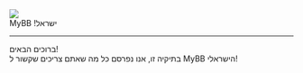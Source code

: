 <span style="text-align:center;">
<img src="http://mybb-il.net/images/mp/logo2.png" /><br />
MyBB ישראל!
<hr />
ברוכים הבאים!<br />
בתיקיה זו, אנו נפרסם כל מה שאתם צריכים שקשור ל MyBB הישראלי!<br />
</span>
